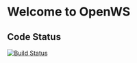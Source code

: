 # Welcome to OpenWS

## Code Status
[![Build Status](https://travis-ci.org/roshiro/openws_one.svg?branch=master)](https://travis-ci.org/roshiro/openws_one)
